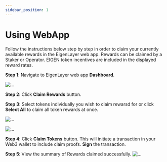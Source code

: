 ```yaml
---
sidebar_position: 1
---
```


# Using WebApp

Follow the instructions below step by step in order to claim your currently available rewards in the EigenLayer web app. Rewards can be claimed by a Staker or Operator. EIGEN token incentives are included in the displayed reward rates.

**Step 1**: Navigate to EigenLayer web app **Dashboard**.

![...](/img/restake-guides/rewards-claim1.png)


**Step 2**: Click **Claim Rewards** button.


**Step 3**: Select tokens individually you wish to claim rewarsd for or click **Select All** to claim all token rewards at once.

![...](/img/restake-guides/rewards-claim2.png)

![...](/img/restake-guides/rewards-claim3.png)

**Step 4**: Click **Claim Tokens** button. This will initiate a transaction in your Web3 wallet to include claim proofs. **Sign** the transaction.


**Step 5**: View the summary of Rewards claimed successfully.
![...](/img/restake-guides/rewards-claim5.png)
